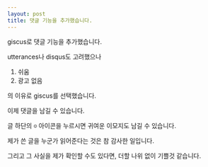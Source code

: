 ```yaml
---
layout: post
title: 댓글 기능을 추가했습니다.
---
```


giscus로 댓글 기능을 추가했습니다.

utterances나 disqus도 고려했으나

  1. 쉬움
  2. 광고 없음

의 이유로 giscus를 선택했습니다.

이제 댓글을 남길 수 있습니다.

글 하단의 `☺︎` 아이콘을 누르시면 귀여운 이모지도 남길 수 있습니다.

제가 쓴 글을 누군가 읽어준다는 것은 참 감사한 일입니다.

그리고 그 사실을 제가 확인할 수도 있다면, 더할 나위 없이 기쁠것 같습니다.
